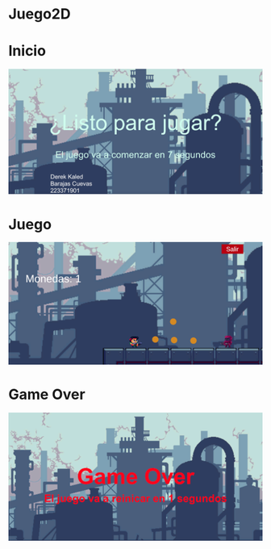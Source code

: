 # Juego2D

# Inicio
![alt text](image.png)

# Juego
![alt text](image-1.png)

# Game Over
![alt text](image-2.png)